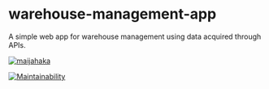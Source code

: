 # warehouse-management-app
A simple web app for warehouse management using data acquired through APIs.

[![maijahaka](https://circleci.com/gh/maijahaka/warehouse-management-app.svg?style=svg)](https://app.circleci.com/pipelines/github/maijahaka/warehouse-management-app)

[![Maintainability](https://api.codeclimate.com/v1/badges/9135057bd680bb8688c3/maintainability)](https://codeclimate.com/github/maijahaka/warehouse-management-app/maintainability)
